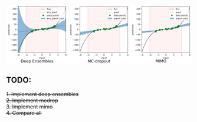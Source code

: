 ![](imgs/results.png)


## TODO:  
~~1. Implement deep  ensembles~~  
~~2. Implement mcdrop~~  
~~3. Implement mimo~~   
~~4. Compare all~~ 






